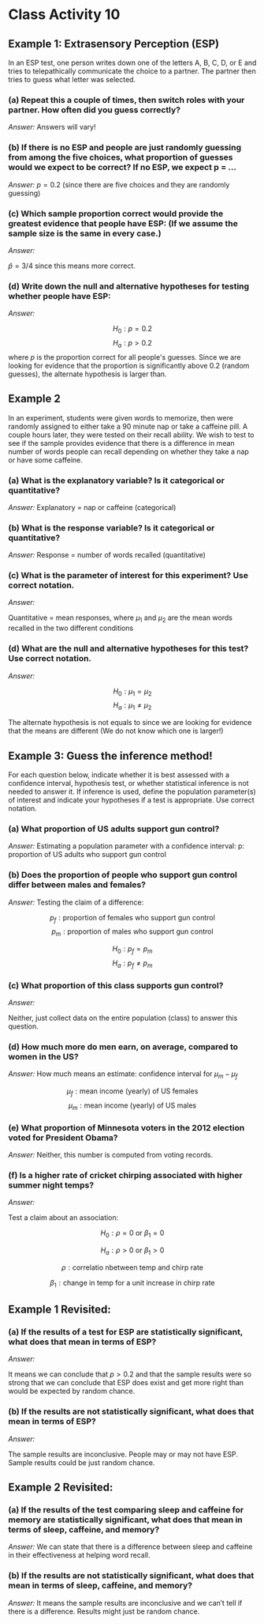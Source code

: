 # Class Activity 10


## Example 1: Extrasensory Perception (ESP)

In an ESP test, one person writes down one of the letters A, B, C, D, or E and tries to telepathically communicate the choice to a partner.  The partner then tries to guess what letter was selected. 


### (a) Repeat this a couple of times, then switch roles with your partner. How often did you guess correctly? 

*Answer:*  Answers will vary!

### (b)  If there is no ESP and people are just randomly guessing from among the five choices, what proportion of guesses would we expect to be correct? If no ESP, we expect p = $\ldots$

*Answer:* $p = 0.2$ (since there are five choices and they are randomly guessing)

### (c) Which sample proportion correct would provide the greatest evidence that people have ESP:   (If we assume the sample size is the same in every case.)


*Answer:* 

$\hat{p} = 3/4$ since this means more correct.


### (d)  Write down the null and alternative hypotheses for testing whether people have ESP:

*Answer:* 

$$H_0: p = 0.2$$
$$H_a: p > 0.2$$
where $p$ is the proportion correct for all people's guesses. Since we are looking for evidence that the proportion is significantly above 0.2 (random guesses), the alternate hypothesis is larger than.


## Example 2

In an experiment, students were given words to memorize, then were randomly assigned to either take a 90 minute nap or take a caffeine pill.  A couple hours later, they were tested on their recall ability.  We wish to test to see if the sample provides evidence that there is a difference in mean number of words people can recall depending on whether they take a nap or have some caffeine.  

### (a) What is the explanatory variable? Is it categorical or quantitative?

*Answer:* Explanatory = nap or caffeine (categorical)

### (b) What is the response variable? Is it categorical or quantitative?

*Answer:* Response = number of words recalled (quantitative)

### (c) What is the parameter of interest for this experiment? Use correct notation.

*Answer:* 

Quantitative = mean responses, where $\mu_1$ and $\mu_2$ are the mean words recalled in the two different conditions


### (d) What are the null and alternative hypotheses for this test? Use correct notation.

*Answer:* 

$$H_0: \mu_1 = \mu_2$$
$$H_a: \mu_1 \neq \mu_2$$

The alternate hypothesis is not equals to since we are looking for evidence that the means are different (We do not know which one is larger!)


## Example 3: Guess the inference method!

For each question below, indicate whether it is best assessed with a confidence interval, hypothesis test, or whether statistical inference is not needed to answer it.  If inference is used, define the population parameter(s) of interest and indicate your hypotheses if a test is appropriate. Use correct notation.

### (a) What proportion of US adults support gun control?

*Answer:* Estimating a population parameter with a confidence interval: p: proportion of US adults who support gun control

### (b) Does the proportion of people who support gun control differ between males and females?

*Answer:* Testing the claim of a difference:

$$p_f: \text{proportion of females who support gun control}$$
$$p_m: \text{proportion of males who support gun control}$$

$$H_0: p_f = p_m$$
$$H_a: p_f \neq p_m$$


### (c) What proportion of this class supports gun control?

*Answer:* 

Neither, just collect data on the entire population (class) to answer this question.

### (d) How much more do men earn, on average, compared to women in the US?

*Answer:* How much means an estimate: confidence interval for $\mu_m - \mu_f$

$$\mu_f: \text{mean income (yearly) of US females}$$
$$\mu_m: \text{mean income (yearly) of US males}$$

### (e) What proportion of Minnesota voters in the 2012 election voted for President Obama?

*Answer:* Neither, this number is computed from voting records.

### (f) Is a higher rate of cricket chirping associated with higher summer night temps? 

*Answer:* 

Test a claim about an association:

$$H_0: \rho = 0 \text{ or } \beta_1 = 0$$

$$H_a: \rho > 0 \text{ or } \beta_1 > 0$$

$$\rho : \text{correlatio nbetween temp and chirp rate}$$

$$\beta_1 : \text{change in temp for a unit increase in chirp rate}$$

## Example 1 Revisited: 

### (a) If the results of a test for ESP are statistically significant, what does that mean in terms of ESP?

*Answer:* 

It means we can conclude that $p > 0.2$ and that the sample results were so strong that we can conclude that ESP does exist and get more right than would be expected by random chance.  

### (b) If the results are not statistically significant, what does that mean in terms of ESP?

*Answer:* 

The sample results are inconclusive.  People may or may not have ESP. Sample results could be just random chance.

## Example 2 Revisited:

### (a) If the results of the test comparing sleep and caffeine for memory are statistically significant, what does that mean in terms of sleep, caffeine, and memory?

*Answer:* We can state that there is a difference between sleep and caffeine in their effectiveness at helping word recall.

### (b) If the results are not statistically significant, what does that mean in terms of sleep, caffeine, and memory? 

*Answer:* It means the sample results are inconclusive and we can’t tell if there is a difference.  Results might just be random chance.


